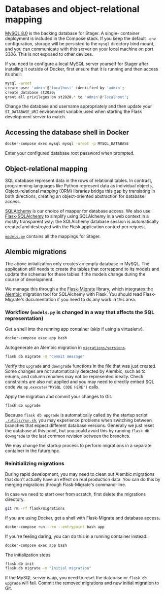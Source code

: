 # Databases and object-relational mapping

[MySQL 8.0](https://dev.mysql.com/doc/refman/8.0/en/) is the backing database for Stager. A single-
container deployment is included in the Compose stack. If you keep the default `.env` configuration,
storage will be persisted to the `mysql` directory bind mount, and you can communicate with this
server on your local machine on port 3306. This is not exposed to other devices.

If you need to configure a local MySQL server yourself for Stager after installing it outside of
Docker, first ensure that it is running and then access its shell:

```bash
mysql -uroot
create user 'admin'@'localhost' identified by 'admin';
create database st2020;
grant all privileges on st2020.* to 'admin'@'localhost';
```

Change the database and username appropriately and then update your `ST_DATABASE_URI` environment
variable used when starting the Flask development server to match.

## Accessing the database shell in Docker

```bash
docker-compose exec mysql mysql -uroot -p MYSQL_DATABASE
```

Enter your configured database root password when prompted.

## Object-relational mapping

SQL database represent data in the rows of relational tables. In contrast, programming languages
like Python represent data as individual objects. Object-relational mapping (ORM) libraries bridge
this gap by translating in both directions, creating an object-oriented abstraction for database
access.

[SQLAlchemy](https://docs.sqlalchemy.org/) is our choice of mapper for database access. We also use
[Flask-SQLAlchemy](https://flask-sqlalchemy.palletsprojects.com/) to simplify using SQLAlchemy in
a web context in a mostly transparent way: the SQLAlchemy database session is automatically created
and destroyed with the Flask application context per request.

[`models.py`](https://github.com/ccmbioinfo/stager/blob/master/flask/app/models.py) contains all
the mappings for Stager.

## Alembic migrations

The above initialization only creates an empty database in MySQL. The application still needs to
create the tables that correspond to its models and update the schemas for these tables if the
models change during the course of development.

We manage this through a the [Flask-Migrate](https://flask-migrate.readthedocs.io/) library, which
integrates the [Alembic](https://alembic.sqlalchemy.org/) migration tool for SQLAlchemy with Flask.
You should read Flask-Migrate's documentation if you need to do any work in this area.

### Workflow (`models.py` is changed in a way that affects the SQL representation)

Get a shell into the running app container (skip if using a virtualenv).

```bash
docker-compose exec app bash
```

Autogenerate an Alembic migration in [`migrations/versions`](https://github.com/ccmbioinfo/stager/tree/master/flask/migrations/versions).

```bash
flask db migrate -m "Commit message"
```

Verify the `upgrade` and `downgrade` functions in the file that was just created. Some changes are
not automatically detected by Alembic, such as to enums, and column renames may not be represented
ideally. Check constraints are also not applied and you may need to directly embed SQL code via
`op.execute("MYSQL CODE HERE")` calls.

Apply the migration and commit your changes to Git.

```bash
flask db upgrade
```

Because `flask db upgrade` is automatically called by the startup script [`./utils/run.sh`](https://github.com/ccmbioinfo/stager/blob/master/flask/utils/run.sh),
you may experience problems when switching between branches that expect different database versions.
Generally we just reset the database at this point, but you could avoid this by running
`flask db downgrade` to the last common revision between the branches.

We may change the startup process to perform migrations in a separate container in the future.hpc.

### Reinitializing migrations

During rapid development, you may need to clean out Alembic migrations that don't actually have an
effect on real production data. You can do this by merging migrations through Flask-Migrate's
command-line.

In case we need to start over from scratch, first delete the migrations directory.

```bash
git rm -rf flask/migrations
```

If you are using Docker, get a shell with Flask-Migrate and database access.

```bash
docker-compose run --rm --entrypoint bash app
```

If you're feeling daring, you can do this in a running container instead.

```bash
docker-compose exec app bash
```

The initialization steps

```bash
flask db init
flask db migrate -m "Initial migration"
```

If the MySQL server is up, you need to reset the database or `flask db upgrade` will fail.
Commit the removed migrations and new initial migration to Git.

